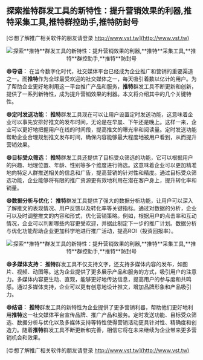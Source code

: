 ## **探索**推特**群发工具的新特性：提升营销效果的利器,**推特**采集工具,**推特**群控助手,**推特**防封号**

[😍想了解推广相关软件的朋友请登录 http://www.vst.tw](http://www.vst.tw)

 <center><img src="https://vst.tw/MP4/tuiguang/png/6.png" alt="探索**推特**群发工具的新特性：提升营销效果的利器,**推特**采集工具,**推特**群控助手,**推特**防封号"></center>

**😄导语：**
在当今数字化时代，社交媒体平台已经成为企业推广和营销的重要渠道之一。而**推特**作为全球最受欢迎的社交媒体之一，每天吸引着数以亿计的用户。为了帮助企业更好地利用这一平台推广产品和服务，**推特**群发工具不断更新和创新，提供了一系列新特性，成为提升营销效果的利器。本文将介绍其中的几个关键特性。

**😄定时发送功能：**
**推特**群发工具现在可以让用户设置定时发送功能，这意味着企业可以事先安排好推文的发布时间，无论是在早晨、下午还是晚上。这样一来，企业可以更好地把握用户在线的时间段，提高推文的曝光率和阅读量。定时发送功能帮助企业合理规划推文发布时间，确保内容能够最大程度地被用户看到，从而提升营销效果。

**😄目标受众筛选：**
**推特**群发工具还提供了目标受众筛选的功能，它可以根据用户的兴趣、地理位置、年龄、性别等多个维度进行筛选。这意味着企业可以更加精准地向特定人群推送相关的信息和广告，提高营销的针对性和精度。通过目标受众筛选功能，企业能够将有限的推广资源更有效地利用在潜在客户身上，提升转化率和销量。

**😄数据分析与优化：**
**推特**群发工具提供了强大的数据分析功能，让用户可以深入了解推文的表现情况、用户反馈以及转化率等关键指标。通过对数据的分析，企业可以及时调整推文的内容和形式，优化营销策略。例如，根据用户的点击率和互动情况，企业可以判断哪些内容更受欢迎，并据此制定下一步的推广计划。数据分析与优化功能帮助企业更加科学地进行推广活动，提高ROI（投资回报率）。

 <center><img src="https://vst.tw/MP4/tuiguang/png/8.png" alt="探索**推特**群发工具的新特性：提升营销效果的利器,**推特**采集工具,**推特**群控助手,**推特**防封号"></center>

**😄多媒体支持：**
**推特**群发工具不仅支持文字，还支持多媒体内容的发布，如图片、视频、动图等。这为企业提供了更多展示产品和服务的方式，吸引用户的注意力。多媒体内容更生动、直观，能够更好地传达信息，提高用户的参与度和共鸣感。通过多媒体支持，企业可以更有创意地设计推文，增加品牌形象和产品吸引力。

**😄结语：**
**推特**群发工具的新特性为企业提供了更多营销利器，帮助他们更好地利用**推特**这一社交媒体平台宣传品牌、推广产品和服务。定时发送功能、目标受众筛选、数据分析与优化以及多媒体支持等特性使得营销活动更具针对性、精确度和创造力。随着**推特**群发工具不断更新和完善，相信它将在未来继续为企业带来更多营销机会和效果。

[😍想了解推广相关软件的朋友请登录 http://www.vst.tw](http://www.vst.tw)



